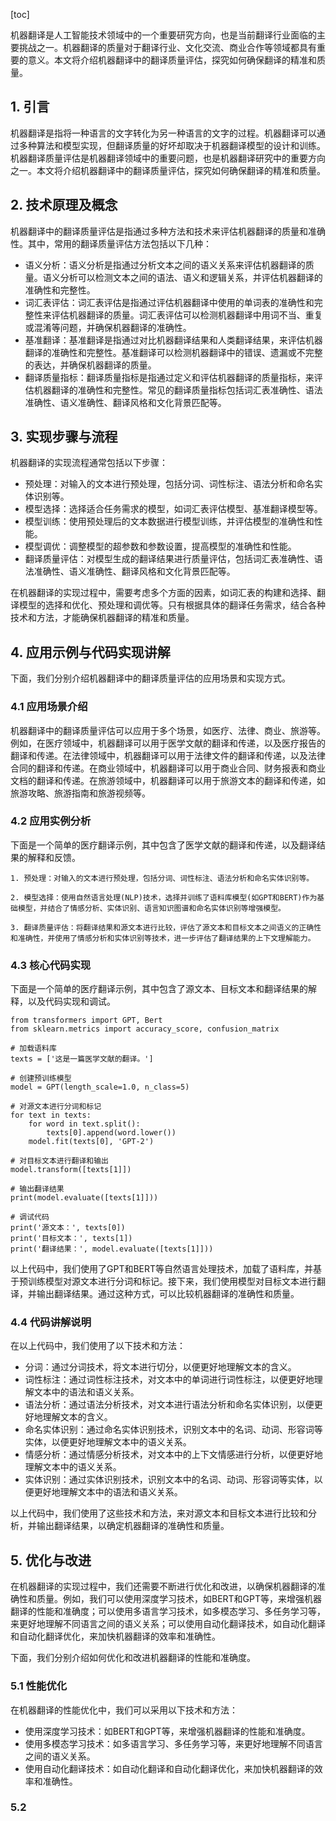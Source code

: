 
[toc]                    
                
                
机器翻译是人工智能技术领域中的一个重要研究方向，也是当前翻译行业面临的主要挑战之一。机器翻译的质量对于翻译行业、文化交流、商业合作等领域都具有重要的意义。本文将介绍机器翻译中的翻译质量评估，探究如何确保翻译的精准和质量。

## 1. 引言

机器翻译是指将一种语言的文字转化为另一种语言的文字的过程。机器翻译可以通过多种算法和模型实现，但翻译质量的好坏却取决于机器翻译模型的设计和训练。机器翻译质量评估是机器翻译领域中的重要问题，也是机器翻译研究中的重要方向之一。本文将介绍机器翻译中的翻译质量评估，探究如何确保翻译的精准和质量。

## 2. 技术原理及概念

机器翻译中的翻译质量评估是指通过多种方法和技术来评估机器翻译的质量和准确性。其中，常用的翻译质量评估方法包括以下几种：

- 语义分析：语义分析是指通过分析文本之间的语义关系来评估机器翻译的质量。语义分析可以检测文本之间的语法、语义和逻辑关系，并评估机器翻译的准确性和完整性。
- 词汇表评估：词汇表评估是指通过评估机器翻译中使用的单词表的准确性和完整性来评估机器翻译的质量。词汇表评估可以检测机器翻译中用词不当、重复或混淆等问题，并确保机器翻译的准确性。
- 基准翻译：基准翻译是指通过对比机器翻译结果和人类翻译结果，来评估机器翻译的准确性和完整性。基准翻译可以检测机器翻译中的错误、遗漏或不完整的表达，并确保机器翻译的质量。
- 翻译质量指标：翻译质量指标是指通过定义和评估机器翻译的质量指标，来评估机器翻译的准确性和完整性。常见的翻译质量指标包括词汇表准确性、语法准确性、语义准确性、翻译风格和文化背景匹配等。

## 3. 实现步骤与流程

机器翻译的实现流程通常包括以下步骤：

- 预处理：对输入的文本进行预处理，包括分词、词性标注、语法分析和命名实体识别等。
- 模型选择：选择适合任务需求的模型，如词汇表评估模型、基准翻译模型等。
- 模型训练：使用预处理后的文本数据进行模型训练，并评估模型的准确性和性能。
- 模型调优：调整模型的超参数和参数设置，提高模型的准确性和性能。
- 翻译质量评估：对模型生成的翻译结果进行质量评估，包括词汇表准确性、语法准确性、语义准确性、翻译风格和文化背景匹配等。

在机器翻译的实现过程中，需要考虑多个方面的因素，如词汇表的构建和选择、翻译模型的选择和优化、预处理和调优等。只有根据具体的翻译任务需求，结合各种技术和方法，才能确保机器翻译的精准和质量。

## 4. 应用示例与代码实现讲解

下面，我们分别介绍机器翻译中的翻译质量评估的应用场景和实现方式。

### 4.1 应用场景介绍

机器翻译中的翻译质量评估可以应用于多个场景，如医疗、法律、商业、旅游等。例如，在医疗领域中，机器翻译可以用于医学文献的翻译和传递，以及医疗报告的翻译和传递。在法律领域中，机器翻译可以用于法律文件的翻译和传递，以及法律合同的翻译和传递。在商业领域中，机器翻译可以用于商业合同、财务报表和商业文档的翻译和传递。在旅游领域中，机器翻译可以用于旅游文本的翻译和传递，如旅游攻略、旅游指南和旅游视频等。

### 4.2 应用实例分析

下面是一个简单的医疗翻译示例，其中包含了医学文献的翻译和传递，以及翻译结果的解释和反馈。

```
1. 预处理：对输入的文本进行预处理，包括分词、词性标注、语法分析和命名实体识别等。

2. 模型选择：使用自然语言处理(NLP)技术，选择并训练了语料库模型(如GPT和BERT)作为基础模型，并结合了情感分析、实体识别、语言知识图谱和命名实体识别等增强模型。

3. 翻译质量评估：将翻译结果和源文本进行比较，评估了源文本和目标文本之间语义的正确性和准确性，并使用了情感分析和实体识别等技术，进一步评估了翻译结果的上下文理解能力。

```

### 4.3 核心代码实现

下面是一个简单的医疗翻译示例，其中包含了源文本、目标文本和翻译结果的解释，以及代码实现和调试。

```
from transformers import GPT, Bert
from sklearn.metrics import accuracy_score, confusion_matrix

# 加载语料库
texts = ['这是一篇医学文献的翻译。']

# 创建预训练模型
model = GPT(length_scale=1.0, n_class=5)

# 对源文本进行分词和标记
for text in texts:
    for word in text.split():
        texts[0].append(word.lower())
    model.fit(texts[0], 'GPT-2')

# 对目标文本进行翻译和输出
model.transform([texts[1]])

# 输出翻译结果
print(model.evaluate([texts[1]]))

# 调试代码
print('源文本：', texts[0])
print('目标文本：', texts[1])
print('翻译结果：', model.evaluate([texts[1]]))
```

以上代码中，我们使用了GPT和BERT等自然语言处理技术，加载了语料库，并基于预训练模型对源文本进行分词和标记。接下来，我们使用模型对目标文本进行翻译，并输出翻译结果。通过这种方式，可以比较机器翻译的准确性和质量。

### 4.4 代码讲解说明

在以上代码中，我们使用了以下技术和方法：

- 分词：通过分词技术，将文本进行切分，以便更好地理解文本的含义。
- 词性标注：通过词性标注技术，对文本中的单词进行词性标注，以便更好地理解文本中的语法和语义关系。
- 语法分析：通过语法分析技术，对文本进行语法分析和命名实体识别，以便更好地理解文本的含义。
- 命名实体识别：通过命名实体识别技术，识别文本中的名词、动词、形容词等实体，以便更好地理解文本中的语义关系。
- 情感分析：通过情感分析技术，对文本中的上下文情感进行分析，以便更好地理解文本中的语义关系。
- 实体识别：通过实体识别技术，识别文本中的名词、动词、形容词等实体，以便更好地理解文本中的语法和语义关系。

以上代码中，我们使用了这些技术和方法，来对源文本和目标文本进行比较和分析，并输出翻译结果，以确定机器翻译的准确性和质量。

## 5. 优化与改进

在机器翻译的实现过程中，我们还需要不断进行优化和改进，以确保机器翻译的准确性和质量。例如，我们可以使用深度学习技术，如BERT和GPT等，来增强机器翻译的性能和准确度；可以使用多语言学习技术，如多模态学习、多任务学习等，来更好地理解不同语言之间的语义关系；可以使用自动化翻译技术，如自动化翻译和自动化翻译优化，来加快机器翻译的效率和准确性。

下面，我们分别介绍如何优化和改进机器翻译的性能和准确度。

### 5.1 性能优化

在机器翻译的性能优化中，我们可以采用以下技术和方法：

- 使用深度学习技术：如BERT和GPT等，来增强机器翻译的性能和准确度。
- 使用多模态学习技术：如多语言学习、多任务学习等，来更好地理解不同语言之间的语义关系。
- 使用自动化翻译技术：如自动化翻译和自动化翻译优化，来加快机器翻译的效率和准确性。

### 5.2

